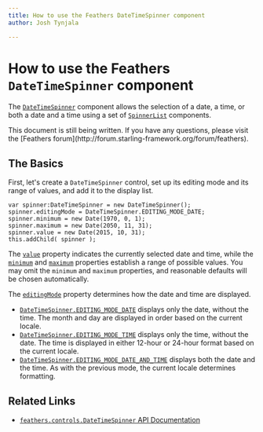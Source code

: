 ```yaml
---
title: How to use the Feathers DateTimeSpinner component  
author: Josh Tynjala

---
```

# How to use the Feathers `DateTimeSpinner` component

The [`DateTimeSpinner`](../api-reference/feathers/controls/DateTimeSpinner.html) component allows the selection of a date, a time, or both a date and a time using a set of [`SpinnerList`](spinner-list.html) components.

<aside class="warn">This document is still being written. If you have any questions, please visit the [Feathers forum](http://forum.starling-framework.org/forum/feathers).</aside>

## The Basics

First, let's create a `DateTimeSpinner` control, set up its editing mode and its range of values, and add it to the display list.

``` code
var spinner:DateTimeSpinner = new DateTimeSpinner();
spinner.editingMode = DateTimeSpinner.EDITING_MODE_DATE;
spinner.minimum = new Date(1970, 0, 1);
spinner.maximum = new Date(2050, 11, 31);
spinner.value = new Date(2015, 10, 31);
this.addChild( spinner );
```

The [`value`](../api-reference/feathers/controls/DateTimeSpinner.html#value) property indicates the currently selected date and time, while the [`minimum`](../api-reference/feathers/controls/DateTimeSpinner.html#minimum) and [`maximum`](../api-reference/feathers/controls/DateTimeSpinner.html#maximum) properties establish a range of possible values. You may omit the `minimum` and `maximum` properties, and reasonable defaults will be chosen automatically.

The [`editingMode`](../api-reference/feathers/controls/DateTimeSpinner.html#editingMode) property determines how the date and time are displayed.

* [`DateTimeSpinner.EDITING_MODE_DATE`](../api-reference/feathers/controls/DateTimeSpinner.html#EDITING_MODE_DATE) displays only the date, without the time. The month and day are displayed in order based on the current locale.
* [`DateTimeSpinner.EDITING_MODE_TIME`](../api-reference/feathers/controls/DateTimeSpinner.html#EDITING_MODE_TIME) displays only the time, without the date. The time is displayed in either 12-hour or 24-hour format based on the current locale.
* [`DateTimeSpinner.EDITING_MODE_DATE_AND_TIME`](../api-reference/feathers/controls/DateTimeSpinner.html#EDITING_MODE_DATE_AND_TIME) displays both the date and the time. As with the previous mode, the current locale determines formatting.

## Related Links

-   [`feathers.controls.DateTimeSpinner` API Documentation](../api-reference/feathers/controls/DateTimeSpinner.html)